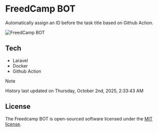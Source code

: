 # FreedCamp BOT

Automatically assign an ID before the task title based on Github Action.

![FreedCamp BOT](https://repository-images.githubusercontent.com/737932867/7d34798b-2680-471c-b089-a78a718d3d6a)

## Tech

- Laravel
- Docker
- Github Action

> [!NOTE]  
> History last updated on Thursday, October 2nd, 2025, 2:33:43 AM

## License

The Freedcamp BOT is open-sourced software licensed under the [MIT license](https://opensource.org/licenses/MIT).
